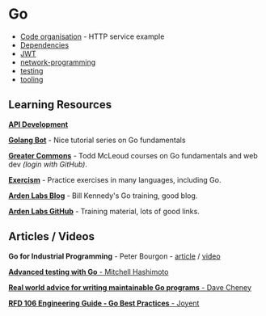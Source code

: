 # Go

- [Code organisation](./code-organisation/) - HTTP service example
- [Dependencies](./dependencies/)
- [JWT](./jwt/)
- [network-programming](./network-programming/)
- [testing](./testing/)
- [tooling](./tooling/)

## Learning Resources

**[API Development](https://leanpub.com/b/golang-app-bundle)**

**[Golang Bot](https://golangbot.com/learn-golang-series)** - Nice tutorial series on Go fundamentals

**[Greater Commons](https://greatercommons.com/learn/golang)** - Todd McLeoud courses on Go fundamentals and web dev _(login with GitHub)_.

**[Exercism](http://exercism.io/)** - Practice exercises in many languages, including Go.

**[Arden Labs Blog](https://www.ardanlabs.com/blog/)** - Bill Kennedy's Go training, good blog.

**[Arden Labs GitHub](https://github.com/ardanlabs/gotraining)** - Training material, lots of good links.

## Articles / Videos

**Go for Industrial Programming** - Peter Bourgon - [article](http://peter.bourgon.org/go-for-industrial-programming/) / [video](https://www.youtube.com/watch?v=PTE4VJIdHPg)

[**Advanced testing with Go** - Mitchell Hashimoto](https://www.youtube.com/watch?v=8hQG7QlcLBk)

[**Real world advice for writing maintainable Go programs** - Dave Cheney](https://dave.cheney.net/practical-go/presentations/qcon-china.html)

[**RFD 106 Engineering Guide - Go Best Practices** - Joyent](https://github.com/joyent/rfd/blob/master/rfd/0106/README.adoc)


